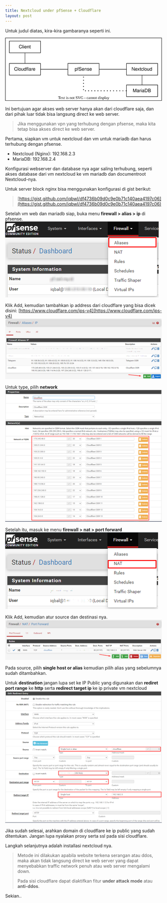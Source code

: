 ```yaml
---
title: Nextcloud under pfSense + Cloudflare
layout: post
---
```


Untuk judul diatas, kira-kira gambaranya seperti ini.

![NextCloud + pfSense + Cloudflare](img/nextcloud/nextcloud.svg)

Ini bertujuan agar akses web server hanya akan dari cloudflare saja, dan dari pihak luar tidak bisa langsung direct ke web server.

> Jika menggunakan vpn yang terhubung dengan pfsense, maka kita tetap bisa akses direct ke web server.

Pertama, siapkan vm untuk nextcloud dan vm untuk mariadb dan harus terhubung dengan pfsense.

- Nextcloud (Nginx): 192.168.2.3
- MariaDB: 192.168.2.4

Konfigurasi webserver dan database nya agar saling terhubung, seperti akses database dari vm nextcloud ke vm mariadb dan documentroot Nextcloud-nya.

Untuk server block nginx bisa menggunakan konfigurasi di gist berikut:
> [https://gist.github.com/iqbwl/df4736b09d0c9e0b71c140aea4197c06](https://gist.github.com/iqbwl/df4736b09d0c9e0b71c140aea4197c06)

Setelah vm web dan mariadb siap, buka menu **firewall > alias > ip** di pfsense.
![Alias](img/nextcloud/Screenshot_1.png)

Klik Add, kemudian tambahkan ip address dari cloudflare yang bisa dicek disini: [https://www.cloudflare.com/ips-v4](https://www.cloudflare.com/ips-v4)
![IP](img/nextcloud/Screenshot_3.png)

Untuk type, pilih **network**
![Add Network](img/nextcloud/Screenshot_4.png)

Setelah itu, masuk ke menu **firewall > nat > port forward**
![Nat](img/nextcloud/Screenshot_2.png)

Klik Add, kemudian atur source dan destinasi nya.
![Port Forward](img/nextcloud/Screenshot_5.png)

Pada source, pilih **single host or alias** kemudian pilih alias yang sebelumnya sudah ditambahkan.

Untuk **destination** jangan lupa set ke IP Public yang digunakan dan **rediret port range** ke **http** serta **redirect target ip** ke ip private vm nextcloud
![Config](img/nextcloud/Screenshot_6.png)

Jika sudah selesai, arahkan domain di cloudflare ke ip public yang sudah ditentukan. Jangan lupa nyalakan proxy serta ssl pada sisi cloudflare.

Langkah selanjutnya adalah installasi nextcloud nya.

> Metode ini dilakukan apabila website terkena serangan atau ddos, maka akan tidak langsung direct ke web server yang dapat menyebabkan traffic network penuh atau web server mengalami down.
>
> Pada sisi cloudflare dapat diaktifkan fitur **under attack mode** atau **anti-ddos**.

Sekian..